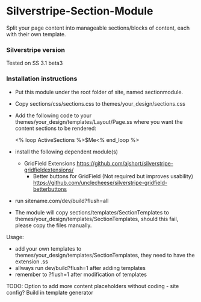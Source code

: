 Silverstripe-Section-Module
===========================

Split your page content into manageable sections/blocks of content, each with their own template.

### Silverstripe version ###
Tested on SS 3.1 beta3

### Installation instructions ###

- Put this module under the root folder of site, named sectionmodule.
- Copy sections/css/sections.css to themes/your_design/sections.css
- Add the following code to your themes/your_design/templates/Layout/Page.ss where you want the content sections to be rendered:  <div id="Sections"><% loop ActiveSections %>$Me<% end_loop %></div>

- install the following dependent module(s)
  - GridField Extensions
	https://github.com/ajshort/silverstripe-gridfieldextensions/
	- Better buttons for GridField (Not required but improves usability)
	https://github.com/unclecheese/silverstripe-gridfield-betterbuttons

- run sitename.com/dev/build?flush=all

- The module will copy sections/templates/SectionTemplates to themes/your_design/templates/SectionTemplates, should this fail, please copy the files manually.

Usage:
- add your own templates to themes/your_design/templates/SectionTemplates, they need to have the extension .ss
- allways run dev/build?flush=1 after adding templates
- remember to ?flush=1 after modification of templates

TODO:
	Option to add more content placeholders without coding - site config?
	Build in template generator
